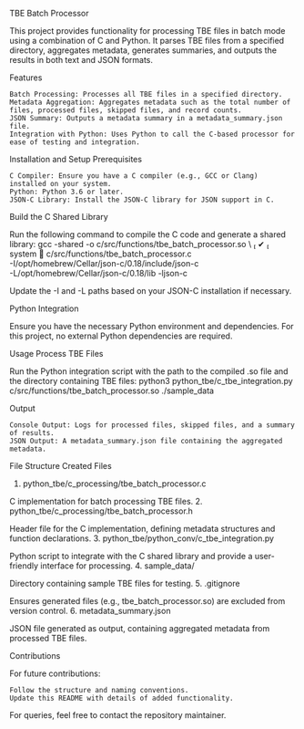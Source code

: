 TBE Batch Processor

This project provides functionality for processing TBE files in batch mode using a combination of C and Python. It parses TBE files from a specified directory, aggregates metadata, generates summaries, and outputs the results in both text and JSON formats.

Features

    Batch Processing: Processes all TBE files in a specified directory.
    Metadata Aggregation: Aggregates metadata such as the total number of files, processed files, skipped files, and record counts.
    JSON Summary: Outputs a metadata summary in a metadata_summary.json file.
    Integration with Python: Uses Python to call the C-based processor for ease of testing and integration.

Installation and Setup
Prerequisites

    C Compiler: Ensure you have a C compiler (e.g., GCC or Clang) installed on your system.
    Python: Python 3.6 or later.
    JSON-C Library: Install the JSON-C library for JSON support in C.

Build the C Shared Library

Run the following command to compile the C code and generate a shared library:
gcc -shared -o c/src/functions/tbe_batch_processor.so \                                                          ✔  system  
c/src/functions/tbe_batch_processor.c \
-I/opt/homebrew/Cellar/json-c/0.18/include/json-c \
-L/opt/homebrew/Cellar/json-c/0.18/lib -ljson-c

Update the -I and -L paths based on your JSON-C installation if necessary.

Python Integration

Ensure you have the necessary Python environment and dependencies. For this project, no external Python dependencies are required.

Usage
Process TBE Files

Run the Python integration script with the path to the compiled .so file and the directory containing TBE files:
python3 python_tbe/c_tbe_integration.py c/src/functions/tbe_batch_processor.so ./sample_data

Output

    Console Output: Logs for processed files, skipped files, and a summary of results.
    JSON Output: A metadata_summary.json file containing the aggregated metadata.


File Structure
Created Files
1. python_tbe/c_processing/tbe_batch_processor.c

C implementation for batch processing TBE files.
2. python_tbe/c_processing/tbe_batch_processor.h

Header file for the C implementation, defining metadata structures and function declarations.
3. python_tbe/python_conv/c_tbe_integration.py

Python script to integrate with the C shared library and provide a user-friendly interface for processing.
4. sample_data/

Directory containing sample TBE files for testing.
5. .gitignore

Ensures generated files (e.g., tbe_batch_processor.so) are excluded from version control.
6. metadata_summary.json

JSON file generated as output, containing aggregated metadata from processed TBE files.

Contributions

For future contributions:

    Follow the structure and naming conventions.
    Update this README with details of added functionality.

For queries, feel free to contact the repository maintainer.